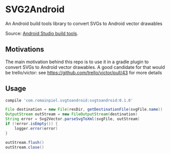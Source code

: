 # SVG2Android

An Android build tools library to convert SVGs to Android vector drawables

Source: [Android Studio build tools](https://android.googlesource.com/platform/tools/base/+/master/sdk-common/src/main/java/com/android/ide/common/vectordrawable).

## Motivations

The main motivation behind this repo is to use it in a gradle plugin to convert SVGs to Android vector drawables.
A good candidate for that would be trello/victor:
see https://github.com/trello/victor/pull/43 for more details

## Usage

```gradle
compile 'com.romainpiel.svgtoandroid:svgtoandroid:0.1.0'
```

```java
File destination = new File(resDir, getDestinationFile(svgFile.name))
OutputStream outStream = new FileOutputStream(destination)
String error = Svg2Vector.parseSvgToXml(svgFile, outStream)
if (!error.isEmpty()) {
    logger.error(error)
}

outStream.flush()
outStream.close()
```
